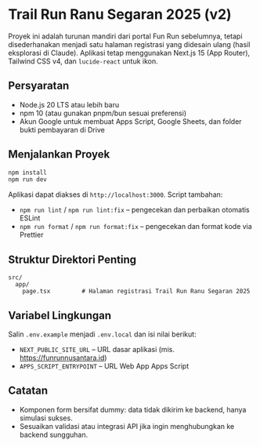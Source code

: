 # Trail Run Ranu Segaran 2025 (v2)

Proyek ini adalah turunan mandiri dari portal Fun Run sebelumnya, tetapi disederhanakan menjadi satu halaman registrasi yang didesain ulang (hasil eksplorasi di Claude). Aplikasi tetap menggunakan Next.js 15 (App Router), Tailwind CSS v4, dan `lucide-react` untuk ikon.

## Persyaratan

- Node.js 20 LTS atau lebih baru
- npm 10 (atau gunakan pnpm/bun sesuai preferensi)
- Akun Google untuk membuat Apps Script, Google Sheets, dan folder bukti pembayaran di Drive

## Menjalankan Proyek

```bash
npm install
npm run dev
```

Aplikasi dapat diakses di `http://localhost:3000`. Script tambahan:

- `npm run lint` / `npm run lint:fix` – pengecekan dan perbaikan otomatis ESLint
- `npm run format` / `npm run format:fix` – pengecekan dan format kode via Prettier

## Struktur Direktori Penting

```
src/
  app/
    page.tsx         # Halaman registrasi Trail Run Ranu Segaran 2025
```

## Variabel Lingkungan

Salin `.env.example` menjadi `.env.local` dan isi nilai berikut:

- `NEXT_PUBLIC_SITE_URL` – URL dasar aplikasi (mis. https://funrunnusantara.id)
- `APPS_SCRIPT_ENTRYPOINT` – URL Web App Apps Script

## Catatan

- Komponen form bersifat dummy: data tidak dikirim ke backend, hanya simulasi sukses.
- Sesuaikan validasi atau integrasi API jika ingin menghubungkan ke backend sungguhan.
